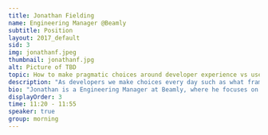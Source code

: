 ```yaml
---
title: Jonathan Fielding
name: Engineering Manager @Beamly
subtitle: Position
layout: 2017_default
sid: 3
img: jonathanf.jpeg
thumbnail: jonathanf.jpg
alt: Picture of TBD
topic: How to make pragmatic choices around developer experience vs user experience
description: "As developers we make choices every day such as what framework to use, what tools to use and what browsers to support. All these decisions have a huge impact on both our experience as developers and the users experience when using out sites. Unfortunately these two areas are not aligned so lets have a look at how we can be pragmatic as developers taking into account both our users and developers experiences."
bio: "Jonathan is a Engineering Manager at Beamly, where he focuses on building out and improving the site to offer users the best possible experience. The main drive behind anything that Jonathan does is whether it will benefit someone in some way, whether that be through improving UX on or through contributing to open source to help push the web forward. Outside of work, he has written Beginning Responsive Design with HTML5 and CSS3 and has worked on many open source projects including SimpleStateManager, Echo.js ResponsiveJavascript.com and Doccy. Aside from development he also has an awesome collection of geeky t-shirts."
displayOrder: 3
time: 11:20 - 11:55
speaker: true
group: morning
---
```

